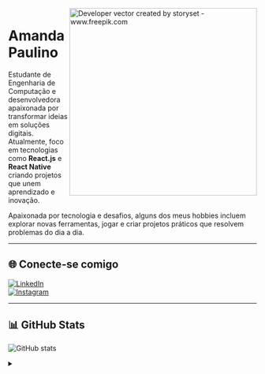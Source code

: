 <img align="right" alt="Developer vector created by storyset - www.freepik.com" height="380" src="https://user-images.githubusercontent.com/97471199/230774187-e482399b-492c-4c17-a831-0314bf90526e.png">  

# Amanda Paulino

Estudante de Engenharia de Computação e desenvolvedora apaixonada por transformar ideias em soluções digitais. Atualmente, foco em tecnologias como **React.js** e **React Native** criando projetos que unem aprendizado e inovação.  

Apaixonada por tecnologia e desafios, alguns dos meus hobbies incluem explorar novas ferramentas, jogar e criar projetos práticos que resolvem problemas do dia a dia.  

---

## 🌐 **Conecte-se comigo**  

[![LinkedIn](https://img.shields.io/badge/-LinkedIn-000?style=for-the-badge&logo=linkedin&logoColor=0096FF)](https://www.linkedin.com/in/amanda-paulino-469aa0316/)  
[![Instagram](https://img.shields.io/badge/-Instagram-000?style=for-the-badge&logo=instagram&logoColor=0096FF)](https://www.instagram.com/amendasas/)  

---

## 📊 **GitHub Stats**  

![GitHub stats](https://github-readme-stats-git-masterrstaa-rickstaa.vercel.app/api?username=seuusuario&hide_title=true&show_icons=true&include_all_commits=false&count_private=true&line_height=25&hide=issues&bg_color=000&title_color=0096FF&text_color=FFF&border_radius=3&border_color=1B4F72&icon_color=0096FF&theme=jolly)  

<details align="left">  
  <summary></summary>  

  - Badges by <a href="https://shields.io/">shields.io</a><br>  
  - GitHub Stats by <a href="https://github.com/anuraghazra/github-readme-stats">anuraghazra</a>  
  - Developer vector created by <a href="https://www.freepik.com/vectors/developer">storyset - www.freepik.com</a>  

  <div align="right">Made with 💙 by <a href="https://github.com/seuusuario">AP</a>.</div>  
</details>
